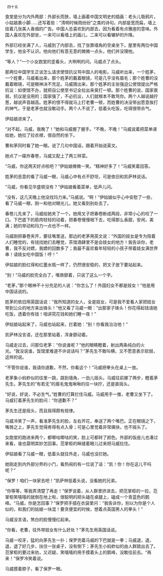      四十五 

   食堂是分为内外两部：外部长而狭，墙上画着中国文明史的插画：老头儿吸鸦片，小姑娘裹小脚……还写着些：“清明时候雨纷纷”之类的诗句。内部是宽而扁，墙上挂着几张美人香烟的广告。中国人总喜欢到内部去，因为看着有点雅座的意味。外国人喜欢在外部坐，一来可以看墙上的画儿，二来可以看辘轳的升降。 

   外部已经坐满了人，马威到了内部去，找了张靠墙角的空桌坐下。屋里有两位中国学生，他全不认识。他向他们有意无意的微微一点头，他们并没理他。 

   “等人？”一个小女跑堂的歪看头，大咧咧的问。马威点了点头。 

   那两位中国学生正谈怎么请求使馆抗议骂中国人的电影。马威听出来，一个姓茅，一个姓曹，马威看出来，那个姓茅的戴着眼镜，可是几乎没有眉毛；那个姓曹的没戴着眼镜，可是眼神决不充足。马威猜出来，那个姓茅的主张强迫公使馆提出严格抗议：如使馆不办，就把自公使至书记全拉出来臭打一顿。那个姓曹的说，国家衰弱，抗议是没用的；国家强了，不必抗议，人们就根本不敢骂你。两个人越说越拧葱，越说声音越高。姓茅的恨不得就马上打老曹一顿，而姓曹的决没带出愿意挨打的神气，于是老茅也就没敢动手。两个人不说了，低着头吃饭，吃得很带杀气。 

   伊姑娘进来了。 

   “对不起，马威，我晚了！”她和马威握了握手。“不晚，不晚！”马威说着把菜单递给她，她拉了拉衣襟，很自然的坐下。 

   曹和茅同时看了她一眼。说了几句中国话，跟着开始说英文。 

   她点了一碟炸春卷，马威又配上了两三样菜。 

   “马威，你这两天好点啦吧？”伊姑娘微微一笑。“精神好多了！”马威笑着回答。 

   姓茅的恶意的看了马威一眼，马威心中有点不舒坦，可是依旧和凯萨林说话。 

   “马威，你看见华盛顿没有？”伊姑娘看着菜单，低声儿问。 

   “没有，这几天晚上他没找玛力来。”马威说。“啊！”伊姑娘似乎心中安慰了一些，看了马威一眼，刚一和他对眼光儿，她又看到别处去了。 

   春卷儿先来了，马威给她夹了一个。她用叉子把春卷断成两段，非常小心的咬了一口。下巴底下的筋肉轻轻的动着，把春卷慢慢咽下去，吃得那么香甜，安闲，美满；她的举动和玛力一点也不一样。 

   马威刚把春卷夹开，要往嘴里送，那边的老茅用英文说：“外国的妓女是专为陪着人们睡觉的，有钱找她们去睡觉，茶馆酒肆里不是会妓女的地方！我告诉你，老曹，我不反对嫖，我嫖的回数多了；我最不喜欢看年轻轻的小孩子带着妓女满世界串！请妓女吃中国饭！哼！” 

   伊姑娘的脸红得和红墨水瓶一样了，仍然很安稳的，把叉子放下要站起来。 

   “别！”马威的脸完全白了，嘴唇颤着，只说了这么一个字。 

   “老茅，”那个眼神不十分充足的人说：“你怎么了！外国妇女不都是妓女！”他是用中国话说的。 

   姓茅的依旧用英国话说：“我所知道的女人，全是妓女，可是我不爱看人家把妓女带到公众的地方来出锋头！”他又看了马威一眼：“出那家子锋头！你花得起钱请她吃饭，透着你有钱！咱讲究花钱和她们睡一夜！” 

   伊姑娘站起来了，马威也站起来，拦着她：“别！你看我治治他！” 

   凯萨林没言语，还在那里站着，浑身颤动着。 

   马威走过去，问那位老茅：“你说谁呢？”他的眼睛瞪着，射出两条纯白的火光。“我没说谁，饭馆里难道不许说话吗？”茅先生不敢叫横，又不愿意表示软弱，这样的说。 

   “不管你说谁，我请你道歉，不然，你看这个！”马威把拳头在桌上一放。 

   老茅象小蚂蚱似的往里一跳，跳到墙角，一劲儿摇头。马威往前挪了两步，瞪着茅先生。茅先生的“有若无”的眉毛鬼鬼啾啾的往一块拧，还是直摇头。 

   “好说，好说，不必生气。”姓曹的打算拦住马威。马威用手一推，老曹又坐下了。马威钉着茅先生的脸问：“你道歉不？” 

   茅先生还是摇头，而且摇得颇有规律。 

   马威冷笑了一声，看准茅先生的脸，左右开花，奉送了两个嘴巴。正在眼镜之下，嘴唇之上，茅先生觉得疼得有点入骨；可是心里觉着非常痛快，也不摇头了。 

   女跑堂的跑进来两个，都唧咕唧咕的笑，脸上可都转了颜色。外部的饭座儿也凑过来看，谁也莫明其妙怎回事。范掌柜的眯缝着眼儿过来把马威拉住。 

   伊姑娘看了马威一眼，低着头就往外走，马威也没拦她。 

   她刚走到内外部分界的小门，看热闹的有一位说了话：“凯！你！你在这儿干吗呢？” 

   “保罗！咱们一块家去吧！”凯萨林低着头说，没看她的兄弟。 

   “你等等，等我弄清楚了再走！”保罗说着，从人群里挤进去，把范掌柜的一拉，范掌柜笑嘻嘻的就倒在地上啦，很聪明的把头磕在桌腿上，磕成一个青蓝色的鹅峰。“马威，你是怎回事？”保罗把手插在衣袋里问：“我告诉你，别以为你是个人似的，和我们的姑娘一块混！要贪便宜的时候，想着点英国男人的拳头！” 

   马威没言语，煞白的脸慢慢红起来。 

   “你看，老曹，往外带妓女有什么好处？”茅先生用英国话说。 

   马威一咬牙，猛的向茅先生一扑；保罗兜着马威的下巴就是一拳；马威退，退，退，退了好几步，扶住一张桌子，没有倒下；茅先生小蚂蚱似的由人群跳出去了。范掌柜的要过来劝，又迟疑，笑嘻嘻的用手摸着头上的鹅峰，没敢往前去。“再来！”保罗冷笑着说。 

   马威摸着脖子，看了保罗一眼。 

